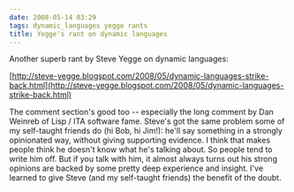 ```yaml
---
date: 2008-05-14 03:29
tags: dynamic_languages yegge rants
title: Yegge's rant on dynamic languages
---
```


Another superb rant by Steve Yegge on dynamic languages:

[http://steve-yegge.blogspot.com/2008/05/dynamic-languages-strike-back.html](http://steve-yegge.blogspot.com/2008/05/dynamic-languages-strike-back.html)

The comment section's good too -- especially the long comment by Dan Weinreb
of Lisp / ITA software fame. Steve's got the same problem some of my
self-taught friends do (hi Bob, hi Jim!): he'll say something in a strongly
opinionated way, without
giving supporting evidence. I think that makes people think he doesn't know
what he's talking about. So people tend to write him off. But if you talk with
him, it almost always turns out his strong opinions are backed by some pretty
deep experience and insight. I've learned to give Steve (and my self-taught
friends) the benefit of the doubt.
